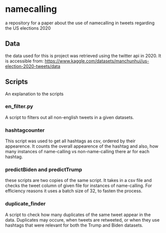 # namecalling
a repository for a paper about the use of namecalling in tweets regarding the US elections 2020

## Data

the data used for this is project was retrieved using the twitter api in 2020. It is accessible from:
https://www.kaggle.com/datasets/manchunhui/us-election-2020-tweets/data

## Scripts

An explanation to the scripts

### en_filter.py

A script to filters out all non-english tweets in a given datasets.

### hashtagcounter

This script was used to get all hashtags as csv, ordered by their appearence.
It counts the overall appearence of the hashtag and also, how many instances of name-calling vs non-name-calling there ar for each hashtag.

### predictBiden and predictTrump

these scripts are two copies of the same script.
It takes in a csv file and checks the tweet column of given file for instances of name-calling.
For efficiency reasons it uses a batch size of 32, to fasten the process.

### duplicate_finder

A script to check how many duplicates of the same tweet appear in the data.
Duplicates may occure, when tweets are retweeted, or when they use hashtags that were relevant for both the Trump and Biden datasets.
